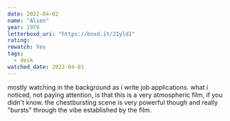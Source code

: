 ```yaml
---
date: 2022-04-02
name: "Alien"
year: 1979
letterboxd_uri: "https://boxd.it/2Iyld1"
rating: 
rewatch: Yes
tags:
  - desk
watched_date: 2022-04-01
---
```


mostly watching in the background as i write job applications. what i noticed, not paying attention, is that this is a very atmospheric film, if you didn't know. the chestbursting scene is very powerful though and really "bursts" through the vibe established by the film.
